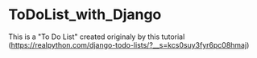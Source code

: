 # ToDoList_with_Django

This is a "To Do List" created originaly by this tutorial (https://realpython.com/django-todo-lists/?__s=kcs0suy3fyr6pc08hmaj)
